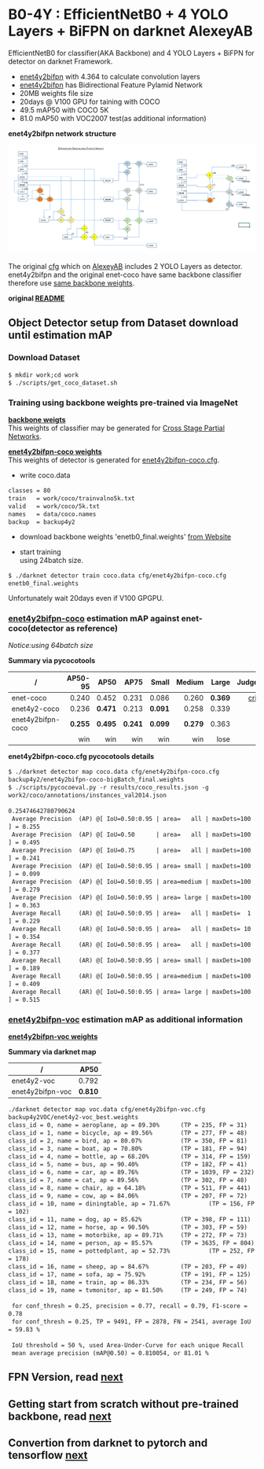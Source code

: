 # B0-4Y : EfficientNetB0 + 4 YOLO Layers + BiFPN on darknet AlexeyAB  

EfficientNetB0 for classifier(AKA Backbone) and 4 YOLO Layers + BiFPN for detector on darknet Framework.  
- [enet4y2bifpn](./cfg/enet4y2bifpn-coco.cfg) with 4.364 to calculate convolution layers  
- [enet4y2bifpn](./cfg/enet4y2bifpn-coco.cfg) has Bidirectional Feature Pylamid Network
- 20MB weights file size  
- 20days @ V100 GPU for taining with COCO  
- 49.5 mAP50 with COCO 5K  
- 81.0 mAP50 with VOC2007 test(as additional information)  

**enet4y2bifpn network structure**  

![](./files/enet4y2-bifpn.png)  

The original [cfg](./cfg/enet-coco.cfg) which on [AlexeyAB](https://github.com/AlexeyAB/darknet) includes 2 YOLO Layers as detector.  
enet4y2bifpn and the original enet-coco have same backbone classifier therefore use [same backbone weights](https://github.com/WongKinYiu/CrossStagePartialNetworks).  

**original [README](./README.orig.md)**  

## Object Detector setup from Dataset download until estimation mAP  

### Download Dataset  

```
$ mkdir work;cd work
$ ./scripts/get_coco_dataset.sh
```


### Training using backbone weights pre-trained via ImageNet  

**[backbone weigts](https://github.com/WongKinYiu/CrossStagePartialNetworks)**  
This weights of classifier may be generated for [Cross Stage Partial Networks](https://github.com/WongKinYiu/CrossStagePartialNetworks).  

**[enet4y2bifpn-coco weights](./backup4y2/enet4y2bifpn-coco-bigBatch_final.weights)**  
This weights of detector is generated for [enet4y2bifpn-coco.cfg](./cfg/enet4y2bifpn-coco.cfg).  

- write coco.data  
```
classes = 80
train   = work/coco/trainvalno5k.txt
valid   = work/coco/5k.txt
names   = data/coco.names
backup  = backup4y2
```

- download backbone weights 'enetb0_final.weights' [from Website](https://github.com/WongKinYiu/CrossStagePartialNetworks)  

- start training  
using 24batch size.  
```
$ ./darknet detector train coco.data cfg/enet4y2bifpn-coco.cfg enetb0_final.weights  
```
Unfortunately wait 20days even if V100 GPGPU.  

### [enet4y2bifpn-coco](./cfg/enet4y2bifpn-coco-bigBatch.cfg) estimation mAP against enet-coco(detector as reference)  

*Notice:using 64batch size*  

**Summary via pycocotools**  

| /                 | AP50-95 | AP50     | AP75     | Small     | Medium  | Large     | Judgement |
|-                  |-:       |-:        |-:        |-:         |-:       |-:         |-:         |
|enet-coco          |0.240    |0.452     |0.231     |0.086      |0.260    |**0.369**  |[criterion](./backup4y2/enetb0-coco_final.weights)  |
|enet4y2-coco       |0.236    |**0.471** |0.213     |**0.091**  |0.258    |0.339      |target     |
|enet4y2bifpn-coco  |**0.255**|**0.495** |**0.241** |**0.099**  |**0.279**|0.363      |target     |
|                   |win      |win       |win       |win        |win      |lose       |result     |  

**enet4y2bifpn-coco.cfg pycocotools details**  

```
$ ./darknet detector map coco.data cfg/enet4y2bifpn-coco.cfg backup4y2/enet4y2bifpn-coco-bigBatch_final.weights
$ ./scripts/pycocoeval.py -r results/coco_results.json -g work2/coco/annotations/instances_val2014.json

0.25474642780790624
 Average Precision  (AP) @[ IoU=0.50:0.95 | area=   all | maxDets=100 ] = 0.255
 Average Precision  (AP) @[ IoU=0.50      | area=   all | maxDets=100 ] = 0.495
 Average Precision  (AP) @[ IoU=0.75      | area=   all | maxDets=100 ] = 0.241
 Average Precision  (AP) @[ IoU=0.50:0.95 | area= small | maxDets=100 ] = 0.099
 Average Precision  (AP) @[ IoU=0.50:0.95 | area=medium | maxDets=100 ] = 0.279
 Average Precision  (AP) @[ IoU=0.50:0.95 | area= large | maxDets=100 ] = 0.363
 Average Recall     (AR) @[ IoU=0.50:0.95 | area=   all | maxDets=  1 ] = 0.229
 Average Recall     (AR) @[ IoU=0.50:0.95 | area=   all | maxDets= 10 ] = 0.354
 Average Recall     (AR) @[ IoU=0.50:0.95 | area=   all | maxDets=100 ] = 0.377
 Average Recall     (AR) @[ IoU=0.50:0.95 | area= small | maxDets=100 ] = 0.189
 Average Recall     (AR) @[ IoU=0.50:0.95 | area=medium | maxDets=100 ] = 0.409
 Average Recall     (AR) @[ IoU=0.50:0.95 | area= large | maxDets=100 ] = 0.515
```

### [enet4y2bifpn-voc](./cfg/enet4y2bifpn-voc.cfg) estimation mAP as additional information  

**[enet4y2bifpn-voc weights](./backup4y2VOC/enet4y2bifpn-voc_best.weights)**  

**Summary via darknet map**  

| /                 | AP50    |
|-                  |-:       |
|enet4y2-voc        |0.792    |
|enet4y2bifpn-voc   |**0.810**|

```
./darknet detector map voc.data cfg/enet4y2bifpn-voc.cfg backup4y2VOC/enet4y2-voc_best.weights
class_id = 0, name = aeroplane, ap = 89.30%      (TP = 235, FP = 31)
class_id = 1, name = bicycle, ap = 89.56%        (TP = 277, FP = 48)
class_id = 2, name = bird, ap = 80.07%           (TP = 350, FP = 81)
class_id = 3, name = boat, ap = 70.80%           (TP = 181, FP = 94)
class_id = 4, name = bottle, ap = 68.20%         (TP = 314, FP = 159)
class_id = 5, name = bus, ap = 90.40%            (TP = 182, FP = 41)
class_id = 6, name = car, ap = 89.76%            (TP = 1039, FP = 232)
class_id = 7, name = cat, ap = 89.56%            (TP = 302, FP = 48)
class_id = 8, name = chair, ap = 64.18%          (TP = 511, FP = 441)
class_id = 9, name = cow, ap = 84.06%            (TP = 207, FP = 72)
class_id = 10, name = diningtable, ap = 71.67%           (TP = 156, FP = 102)
class_id = 11, name = dog, ap = 85.62%           (TP = 398, FP = 111)
class_id = 12, name = horse, ap = 90.50%         (TP = 303, FP = 59)
class_id = 13, name = motorbike, ap = 89.71%     (TP = 272, FP = 73)
class_id = 14, name = person, ap = 85.57%        (TP = 3635, FP = 804)
class_id = 15, name = pottedplant, ap = 52.73%           (TP = 252, FP = 178)
class_id = 16, name = sheep, ap = 84.67%         (TP = 203, FP = 49)
class_id = 17, name = sofa, ap = 75.92%          (TP = 191, FP = 125)
class_id = 18, name = train, ap = 86.33%         (TP = 234, FP = 56)
class_id = 19, name = tvmonitor, ap = 81.50%     (TP = 249, FP = 74)

 for conf_thresh = 0.25, precision = 0.77, recall = 0.79, F1-score = 0.78
 for conf_thresh = 0.25, TP = 9491, FP = 2878, FN = 2541, average IoU = 59.83 %

 IoU threshold = 50 %, used Area-Under-Curve for each unique Recall
 mean average precision (mAP@0.50) = 0.810054, or 81.01 %
```

## FPN Version, read [next](./README.fpn.md)  
## Getting start from scratch without pre-trained backbone, read [next](./README.classifier.md)  
## Convertion from darknet to pytorch and tensorflow [next](./README.convert.md)  

